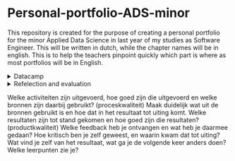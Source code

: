 # Personal-portfolio-ADS-minor
This repository is created for the purpose of creating a personal portfolio for the minor Applied Data Science in last year of my studies as Software Engineer. This will be written in dutch, while the chapter names will be in english. This is to help the teachers pinpoint quickly which part is where as most portfolios will be in English.

<details>
<summary>Datacamp</summary>
  Allemaal gedaan, een aantal iets later dan de deadline. Hoop dat het geen probleem is. <br>
  ![image](https://github.com/DavidH541/Personal-portfolio-ADS-minor/blob/main/datacamp.png?raw=true)
</details>

<details>
<summary>Refelection and evaluation</summary>
  Ik zal reflecteren met de STARR methode, zoals aangeraden werd door de scoring rubric en omdat het een favoriet is in De Haagse Hogeschool. Tevens gebruik ik deze methode vaak en is deze zeer beproefd.
  <details>
  <summary>Reflection on own contribution to the project</summary>
    Situatie: Ik kwam in het team Dialogue. Dit team kreeg de opdracht om sociale interactie in de vorm van een gesprek/dialoog te vergaren uit audio bestanden.
    Taken:
    Acties:
    Resultaten:
    Reflectie:
    S: What was the situation? 
    T: What was your task? 
    A: What actions did you take, what did you do? 
    R: What was the result, what happened? 
    R: What did you learn (reflection)?
  </details>
  
  <details>
  <summary>Reflection on own learning objectives</summary>
  
  </details>
  
  <details>
  <summary>Evaluation on the group project as a whole</summary>
  
  </details>
</details>

Welke activiteiten zijn uitgevoerd, hoe goed zijn die uitgevoerd en welke bronnen zijn daarbij gebruikt? (proceskwaliteit)  Maak duidelijk wat uit de bronnen gebruikt is en hoe dat in het resultaat tot uiting komt.
Welke resultaten zijn tot stand gekomen en hoe goed zijn die resultaten? (productkwaliteit)
Welke feedback heb je ontvangen en wat heb je daarmee gedaan?
Hoe kritisch ben je zelf geweest, en waarin kwam dat tot uiting?
Wat vind je zelf van het resultaat, wat ga je de volgende keer anders doen? Welke leerpunten zie je?
